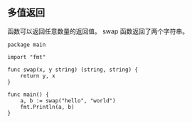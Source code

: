 ## 多值返回

函数可以返回任意数量的返回值。
swap 函数返回了两个字符串。

```golang
package main

import "fmt"

func swap(x, y string) (string, string) {
	return y, x
}

func main() {
	a, b := swap("hello", "world")
	fmt.Println(a, b)
}
```